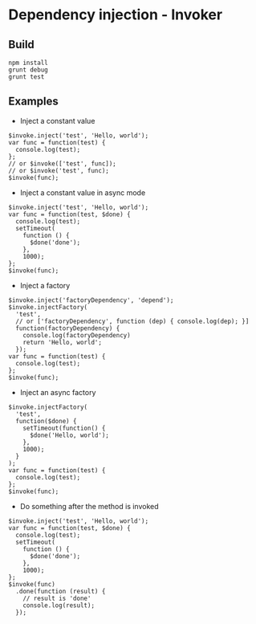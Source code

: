 Dependency injection - Invoker
===
Build
---
```
npm install
grunt debug
grunt test
```
Examples
---
- Inject a constant value  
```
$invoke.inject('test', 'Hello, world');
var func = function(test) {
  console.log(test);
};
// or $invoke(['test', func]);
// or $invoke('test', func);
$invoke(func);
```
- Inject a constant value in async mode  
```
$invoke.inject('test', 'Hello, world');
var func = function(test, $done) {
  console.log(test);
  setTimeout(
    function () {
      $done('done');
    },
    1000);
};
$invoke(func);
```
- Inject a factory
```
$invoke.inject('factoryDependency', 'depend');
$invoke.injectFactory(
  'test',
  // or ['factoryDependency', function (dep) { console.log(dep); }]
  function(factoryDependency) {
    console.log(factoryDependency)
    return 'Hello, world';
  });
var func = function(test) {
  console.log(test);
};
$invoke(func);
```
- Inject an async factory
```
$invoke.injectFactory(
  'test',
  function($done) {
    setTimeout(function() {
      $done('Hello, world');
    },
    1000);
  }
);
var func = function(test) {
  console.log(test);
};
$invoke(func);
```
- Do something after the method is invoked
```
$invoke.inject('test', 'Hello, world');
var func = function(test, $done) {
  console.log(test);
  setTimeout(
    function () {
      $done('done');
    },
    1000);
};
$invoke(func)
  .done(function (result) {
    // result is 'done'
    console.log(result);
  });
```
